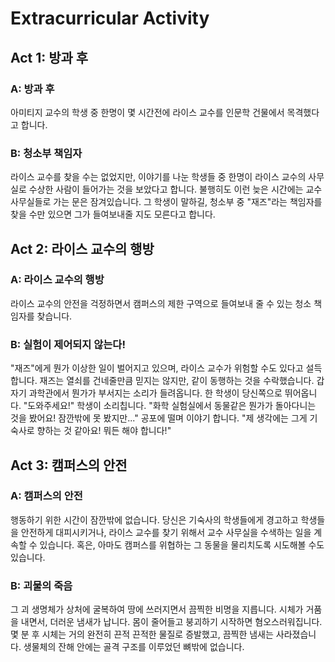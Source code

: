# Extracurricular Activity

## Act 1: 방과 후

### A: 방과 후
아미티지 교수의 학생 중 한명이 몇 시간전에 라이스 교수를 인문학 건물에서 목격했다고 합니다.

### B: 청소부 책임자
라이스 교수를 찾을 수는 없었지만, 이야기를 나눈 학생들 중 한명이 라이스 교수의 사무실로 수상한 사람이 들어가는 것을 보았다고 합니다. 불행히도 이런 늦은 시간에는 교수 사무실들로 가는 문은 잠겨있습니다. 그 학생이 말하길, 청소부 중 "재즈"라는 책임자를 찾을 수만 있으면 그가 들여보내줄 지도 모른다고 합니다.

## Act 2: 라이스 교수의 행방

### A: 라이스 교수의 행방
라이스 교수의 안전을 걱정하면서 캠퍼스의 제한 구역으로 들여보내 줄 수 있는 청소 책임자를 찾습니다.

### B: 실험이 제어되지 않는다!
"재즈"에게 뭔가 이상한 일이 벌어지고 있으며, 라이스 교수가 위험할 수도 있다고 설득합니다. 재즈는 열쇠를 건네줄만큼 믿지는 않지만, 같이 동행하는 것을 수락했습니다. 갑자기 과학관에서 뭔가가 부서지는 소리가 들려옵니다. 한 학생이 당신쪽으로 뛰어옵니다. "도와주세요!" 학생이 소리칩니다. "화학 실험실에서 동물같은 뭔가가 돌아다니는 것을 봤어요! 잠깐밖에 못 봤지만..." 공포에 떨며 이야기 합니다. "제 생각에는 그게 기숙사로 향하는 것 같아요! 뭐든 해야 합니다!"

## Act 3: 캠퍼스의 안전

### A: 캠퍼스의 안전
행동하기 위한 시간이 잠깐밖에 없습니다. 당신은 기숙사의 학생들에게 경고하고 학생들을 안전하게 대피시키거나, 라이스 교수를 찾기 위해서 교수 사무실을 수색하는 일을 계속할 수 있습니다. 혹은, 아마도 캠퍼스를 위협하는 그 동물을 물리치도록 시도해볼 수도 있습니다.

### B: 괴물의 죽음
그 괴 생명체가 상처에 굴복하여 땅에 쓰러지면서 끔찍한 비명을 지릅니다. 시체가 거품을 내면서, 더러운 냄새가 납니다. 몸이 줄어들고 붕괴하기 시작하면 혐오스러워집니다. 몇 분 후 시체는 거의 완전히 끈적 끈적한 물질로 증발했고, 끔찍한 냄새는 사라졌습니다. 생물체의 잔해 안에는 골격 구조를 이루었던 뼈밖에 없습니다.
